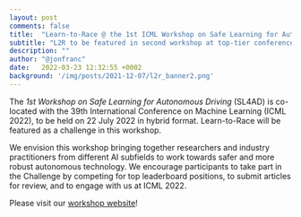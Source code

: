 ```yaml
---
layout: post
comments: false
title:  "Learn-to-Race @ the 1st ICML Workshop on Safe Learning for Autonomous Driving"
subtitle: "L2R to be featured in second workshop at top-tier conference venue"
description: ""
author: "@jonfranc"
date:   2022-03-23 12:32:55 +0002
background: '/img/posts/2021-12-07/l2r_banner2.png'
---
```


The <i>1st Workshop on Safe Learning for Autonomous Driving</i> (SL4AD) is co-located with the 39th International Conference on Machine Learning (ICML 2022), to be held on 22 July 2022 in hybrid format. Learn-to-Race will be featured as a challenge in this workshop.

We envision this workshop bringing together researchers and industry practitioners from different AI subfields to work towards safer and more robust autonomous technology. We encourage participants to take part in the Challenge by competing for top leaderboard positions, to submit articles for review, and to engage with us at ICML 2022.

Please visit our <a href="https://learn-to-race.org/workshop-sl4ad-icml2022/" target="_blank">workshop website</a>!
